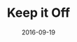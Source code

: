 ---
title: Keep it Off
articlename: >-
  The design and conduct of Keep It Off - An online randomized trial of financial incentives for weight-loss maintenance
date: 2016-09-19
summary: >-
  Obesity continues to be a serious public health challenge. Rates are increasing worldwide, with nearly 70% of the US adults overweight or obese, leading to increased clinical and economic burden. While successful approaches for achieving weight loss have been identified, techniques for long-term maintenance of initial weight loss have largely been unsuccessful. Financial incentive interventions have been shown in several settings to be successful in motivating participants to adopt healthy behaviors.
authors: >-
  Pamela A Shaw, William S Yancy, Jr, Lisa Wesby, Victoria Ulrich, Andrea B Troxel, David Huffman, Gary D Foster, Kevin Volpp
source: 'http://journals.sagepub.com/doi/abs/10.1177/1740774516669679'
---